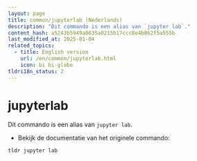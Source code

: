 ```yaml
---
layout: page
title: common/jupyterlab (Nederlands)
description: "Dit commando is een alias van `jupyter lab`."
content_hash: a5243b5949a0635a0215b17ccc8e4b062f5a555b
last_modified_at: 2025-01-04
related_topics:
  - title: English version
    url: /en/common/jupyterlab.html
    icon: bi bi-globe
tldri18n_status: 2
---
```

# jupyterlab

Dit commando is een alias van `jupyter lab`.

- Bekijk de documentatie van het originele commando:

`tldr jupyter lab`
